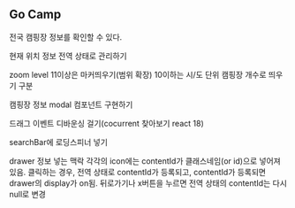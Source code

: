 ## Go Camp

전국 캠핑장 정보를 확인할 수 있다.

<!-- 폰트 적용 -->
<!-- 서비스 로고 벡터 이미지 찾기 -->
<!-- 기본 색상 / 사이즈 설정하기 -->
<!-- 모바일 반응형 어떻게 할 것인지 정하기 >> 디바이스 감지해서 다른 컴포넌트 띄우기 / 적어도 데스크탑 레이아웃은 태블릿 반응형까진 생각해서 구현하기-->
<!-- 메인 페이지 레이아웃 컴포넌트 생성하기 -->
<!-- 모바일 네브바 만들기 구글맵 참고 -->
<!-- 마커 svg 생성하기 -->

현재 위치 정보 전역 상태로 관리하기

<!-- api 연동 후 marker 여러개 띄우기 -->
<!-- marker에 클릭 이벤트 달기 -->

zoom level 11이상은 마커띄우기(범위 확장)
10이하는 시/도 단위 캠핑장 개수로 띄우기 구분

캠핑장 정보 modal 컴포넌트 구현하기

드래그 이벤트 디바운싱 걸기(cocurrent 찾아보기 react 18)

searchBar에 로딩스피너 넣기

drawer 정보 넣는 맥락
각각의 icon에는 contentId가 클래스네임(or id)으로 넣어져 있음.
클릭하는 경우, 전역 상태로 contentId가 등록되고, contentId가 등록되면
drawer의 display가 on됨.
뒤로가기나 x버튼을 누르면 전역 상태의 contentId는 다시 null로 변경

